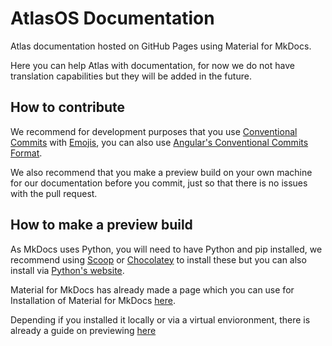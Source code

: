 # AtlasOS Documentation

Atlas documentation hosted on GitHub Pages using Material for MkDocs.

Here you can help Atlas with documentation, for now we do not have translation capabilities but they will be added in the future.

## How to contribute

We recommend for development purposes that you use [Conventional Commits](https://www.conventionalcommits.org/en/v1.0.0/) with [Emojis](https://gitmoji.dev/), you can also use [Angular's Conventional Commits Format](https://github.com/angular/angular/blob/22b96b9/CONTRIBUTING.md#-commit-message-guidelines).

We also recommend that you make a preview build on your own machine for our documentation before you commit, just so that there is no issues with the pull request.

## How to make a preview build

As MkDocs uses Python, you will need to have Python and pip installed, we recommend using [Scoop](https://scoop.sh/) or [Chocolatey](https://chocolatey.org/) to install these but you can also install via [Python's website](https://www.python.org/).

Material for MkDocs has already made a page which you can use for Installation of Material for MkDocs [here](https://squidfunk.github.io/mkdocs-material/getting-started/).

Depending if you installed it locally or via a virtual envioronment, there is already a guide on previewing [here](https://squidfunk.github.io/mkdocs-material/creating-your-site/#previewing-as-you-write)
